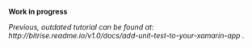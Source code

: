 <p><strong>Work in progress</strong></p>
<p><em>Previous, outdated tutorial can be found at: http://bitrise.readme.io/v1.0/docs/add-unit-test-to-your-xamarin-app .</em></p>
